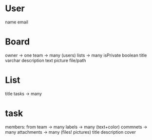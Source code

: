 # User

name
email

# Board

owner -> one
team -> many (users)
lists -> many
isPrivate boolean
title varchar
description text
picture file/path

# List

title
tasks -> many

# task

members: from team -> many
labels -> many (text+color)
commnets -> many
attachments -> many (files! pictures)
title
description
cover
